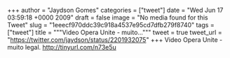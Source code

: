 
+++
author = "Jaydson Gomes"
categories = ["tweet"]
date = "Wed Jun 17 03:59:18 +0000 2009"
draft = false
image = "No media found for this Tweet"
slug = "1eeecf970ddc39c918a4537e95cd7dfb279f8740"
tags = ["tweet"]
title = """Video Opera Unite - muito..."""
tweet = true
tweet_url = "https://twitter.com/jaydson/status/2201932075"
+++
Video Opera Unite - muito legal. http://tinyurl.com/n73e5u
